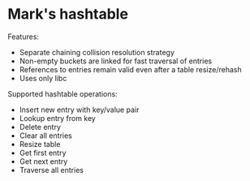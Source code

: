 Mark's hashtable
================

Features:

* Separate chaining collision resolution strategy
* Non-empty buckets are linked for fast traversal of entries
* References to entries remain valid even after a table resize/rehash
* Uses only libc

Supported hashtable operations:

* Insert new entry with key/value pair
* Lookup entry from key
* Delete entry
* Clear all entries
* Resize table
* Get first entry
* Get next entry
* Traverse all entries
